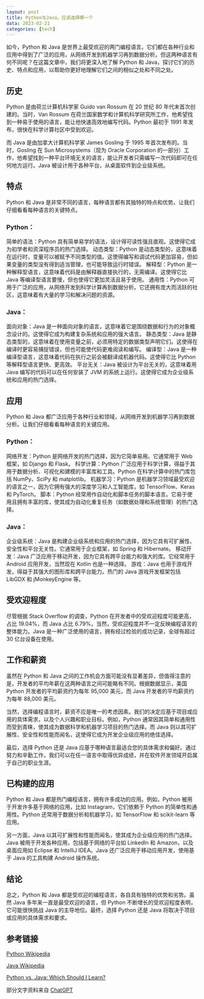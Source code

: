 ```yaml
---
layout: post
title: Python与Java，应该选择哪一个
data: 2023-02-21
categories: [tech]
---
```


如今，Python 和 Java 是世界上最受欢迎的两门编程语言。它们都在各种行业和应用中得到了广泛的应用，从网络开发到机器学习再到数据分析。但这两种语言有何不同呢？在这篇文章中，我们将更深入地了解 Python 和 Java，探讨它们的历史、特点和应用，以帮助你更好地理解它们之间的相似之处和不同之处。

## 历史

Python 是由荷兰计算机科学家 Guido van Rossum 在 20 世纪 80 年代末首次创建的。当时，Van Rossum 在荷兰国家数学和计算机科学研究所工作，他希望找到一种易于使用的语言，能让他快速高效地编写代码。Python 最初于 1991 年发布，很快在科学计算社区中受到欢迎。

而 Java 是由加拿大计算机科学家 James Gosling 于 1995 年首次发布的。当时，Gosling 在 Sun Microsystems（现为 Oracle Corporation 的一部分）工作，他希望找到一种平台环境无关的语言，能让开发者只需编写一次代码即可在任何地方运行。Java 被设计用于各种平台，从桌面软件到企业级系统。

## 特点

Python 和 Java 是非常不同的语言，每种语言都有其独特的特点和优势。让我们仔细看看每种语言的关键特点。

### Python：

简单的语法：Python 具有简单易学的语法，设计得可读性强且直观。这使得它成为初学者和资深程序员的热门选择。
动态类型：Python 是动态类型的，这意味着在运行时，变量可以被赋予不同类型的值。这使得编写和调试代码更加容易，但如果变量的类型没有得到适当管理，也可能导致运行时错误。
解释型：Python 是一种解释型语言，这意味着代码是由解释器直接执行的，无需编译。这使得它比 Java 等编译型语言要慢，但也使得它更加灵活且易于使用。
通用性：Python 可用于广泛的应用，从网络开发到科学计算再到数据分析。它还拥有庞大而活跃的社区，这意味着有大量的学习和解决问题的资源。

### Java：

面向对象：Java 是一种面向对象的语言，这意味着它是围绕数据和行为的对象概念设计的。这使得它成为构建复杂系统和应用的强大语言。
静态类型：Java 是静态类型的，这意味着在使用变量之前，必须用特定的数据类型声明它们。这使得在编译时更容易捕捉错误，但也可能使代码更难阅读和编写。
编译型：Java 是一种编译型语言，这意味着代码在执行之前会被翻译成机器代码。这使得它比 Python 等解释型语言更快、更高效。
平台无关：Java 被设计为平台无关的，这意味着用 Java 编写的代码可以在任何安装了 JVM 的系统上运行。这使得它成为企业级系统和应用的热门选择。

## 应用

Python 和 Java 都广泛应用于各种行业和领域，从网络开发到机器学习再到数据分析。让我们仔细看看每种语言的关键应用。

### Python：

网络开发：Python 是网络开发的热门选择，因为它简单易用。它通常用于 Web 框架，如 Django 和 Flask。
科学计算：Python 广泛应用于科学计算，得益于其用于数据分析、可视化和建模的丰富库和工具。Python 在科学计算中的热门库包括 NumPy、SciPy 和 matplotlib。
机器学习：Python 是机器学习领域最受欢迎的语言之一，因为它拥有强大的深度学习和人工智能库，如 TensorFlow、Keras 和 PyTorch。
脚本：Python 经常用作自动化和脚本任务的脚本语言。它易于使用且拥有丰富的库，使其成为自动化重复任务（如数据处理和系统管理）的热门选择。

### Java：

企业级系统：Java 是构建企业级系统和应用的热门选择，因为它具有可扩展性、安全性和平台无关性。它通常用于企业框架，如 Spring 和 Hibernate。
移动开发：Java 广泛应用于移动开发，因为它具有跨平台能力和强大的库。它经常用于 Android 应用开发，当然现在 Kotlin 也是一种选择。
游戏：Java 也用于游戏开发，得益于其强大的图形库和跨平台能力。热门的 Java 游戏开发框架包括 LibGDX 和 jMonkeyEngine 等。

## 受欢迎程度

尽管根据 Stack Overflow 的调查，Python 在开发者中的受欢迎程度可能更高，占比 19.04%，而 Java 占比 6.79%，当然，受欢迎程度并不一定反映编程语言的整体能力。Java 是一种广泛使用的语言，拥有经过检验的成功记录，全球有超过 30 亿台设备在使用。

## 工作和薪资

虽然在 Python 和 Java 之间的工作机会方面可能没有显著差异，但值得注意的是，开发者的平均年薪在这两种语言之间可能略有不同。根据数据显示，美国 Python 开发者的平均薪资约为每年 95,000 美元，而 Java 开发者的平均薪资约为每年 88,000 美元。

当然，选择编程语言时，薪资不应是唯一的考虑因素。我们的决定应基于项目或应用的具体需求，以及个人兴趣和职业目标。例如，Python 通常因其简单和通用性而受到青睐，使其成为数据科学和机器学习项目的热门选择。而 Java 则以其可扩展性、安全性和性能而闻名，这使得它成为开发企业级应用的绝佳选择。

最后，选择 Python 还是 Java 应基于哪种语言最适合您的具体需求和偏好。通过努力和辛勤工作，我们可以在任一语言中取得优异成绩，并在软件开发领域开启属于自己的职业生涯。

## 已构建的应用

Python 和 Java 都是热门编程语言，拥有许多成功的应用。例如，Python 被用于开发许多基于网络的应用，比如 Instagram，它们依赖于 Python 的简单性和通用性。Python 还常用于数据分析和机器学习，如 TensorFlow 和 scikit-learn 等应用。

另一方面，Java 以其可扩展性和性能而闻名，使其成为企业级应用的热门选择。Java 被用于开发各种应用，包括基于网络的平台如 LinkedIn 和 Amazon，以及桌面应用如 Eclipse 和 IntelliJ IDEA。Java 还广泛应用于移动应用开发，使用基于 Java 的工具构建 Android 操作系统。

## 结论

总之，Python 和 Java 都是受欢迎的编程语言，各自具有独特的优势和劣势。虽然 Java 多年来一直是最受欢迎的语言，但 Python 不断增长的受欢迎程度表明，它可能很快挑战 Java 的主导地位。最终，选择 Python 还是 Java 将取决于项目或应用的具体需求和要求。

## 参考链接

[Python Wikipedia](<https://en.wikipedia.org/wiki/Python_(programming_language)>)

[Java Wikipedia](<https://en.wikipedia.org/wiki/Java_(programming_language)>)

[Python vs. Java: Which Should I Learn?](https://www.coursera.org/articles/python-vs-java)

部分文字资料来自 [ChatGPT](https://chat.openai.com)
